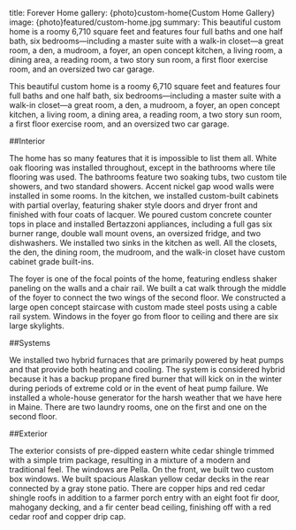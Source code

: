 title: Forever Home
gallery: {photo}custom-home{Custom Home Gallery}
image: {photo}featured/custom-home.jpg
summary: This beautiful custom home is a roomy 6,710 square feet and features four full baths and one half bath, six bedrooms&mdash;including a master suite with a walk-in closet&mdash;a great room, a den, a mudroom, a foyer, an open concept kitchen, a living room, a dining area, a reading room, a two story sun room, a first floor exercise room, and an oversized two car garage.

This beautiful custom home is a roomy 6,710 square feet and features four full baths and one half bath, six bedrooms&mdash;including a master suite with a walk-in closet&mdash;a great room, a den, a mudroom, a foyer, an open concept kitchen, a living room, a dining area, a reading room, a two story sun room, a first floor exercise room, and an oversized two car garage. 

##Interior

The home has so many features that it is impossible to list them all. White oak flooring was installed throughout, except in the bathrooms where tile flooring was used. The bathrooms feature two soaking tubs, two custom tile showers, and two standard showers. Accent nickel gap wood walls were installed in some rooms. In the kitchen, we installed custom-built cabinets with partial overlay, featuring shaker style doors and dryer front and finished with four coats of lacquer. We poured custom concrete counter tops in place and installed Bertazzoni appliances, including a full gas six burner range, double wall mount ovens, an oversized fridge, and two dishwashers. We installed two sinks in the kitchen as well. All the closets, the den, the dining room, the mudroom, and the walk-in closet have custom cabinet grade built-ins. 

The foyer is one of the focal points of the home, featuring endless shaker paneling on the walls and a chair rail. We built a cat walk through the middle of the foyer to connect the two wings of the second floor. We constructed a large open concept staircase with custom made steel posts using a cable rail system. Windows in the foyer go from floor to ceiling and there are six large skylights.

##Systems

We installed two hybrid furnaces that are primarily powered by heat pumps and that provide both heating and cooling. The system is considered hybrid because it has a backup propane fired burner that will kick on in the winter during periods of extreme cold or in the event of heat pump failure. We installed a whole-house generator for the harsh weather that we have here in Maine. There are two laundry rooms, one on the first and one on the second floor. 

##Exterior

The exterior consists of pre-dipped eastern white cedar shingle trimmed with a simple trim package, resulting in a mixture of a modern and traditional feel. The windows are Pella. On the front, we built two custom box windows. We built spacious Alaskan yellow cedar decks in the rear connected by a gray stone patio. There are copper hips and red cedar shingle roofs in addition to a farmer porch entry with an eight foot fir door, mahogany decking, and a fir center bead ceiling, finishing off with a red cedar roof and copper drip cap.
